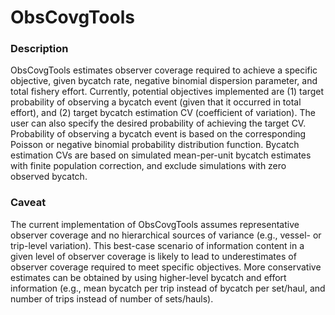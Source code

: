 ObsCovgTools
==================================


### Description

ObsCovgTools estimates observer coverage required to achieve a specific 
objective, given bycatch rate, negative binomial dispersion parameter, and 
total fishery effort. Currently, potential objectives implemented are 
(1) target probability of observing a bycatch event (given that it occurred in 
total effort), and (2) target bycatch estimation CV (coefficient of variation). 
The user can also specify the desired probability of achieving the target CV. 
Probability of observing a bycatch event is based on the corresponding Poisson 
or negative binomial probability distribution function. Bycatch estimation CVs 
are based on simulated mean-per-unit bycatch estimates with finite population 
correction, and exclude simulations with zero observed bycatch.


### Caveat

The current implementation of ObsCovgTools assumes representative observer 
coverage and no hierarchical sources of variance (e.g., vessel- or trip-level 
variation). This best-case scenario of information content in a given level of 
observer coverage is likely to lead to underestimates of observer coverage 
required to meet specific objectives. More conservative estimates can be 
obtained by using higher-level bycatch and effort information (e.g., mean 
bycatch per trip instead of bycatch per set/haul, and number of trips instead 
of number of sets/hauls). 